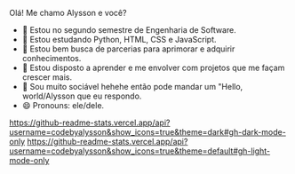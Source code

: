 Olá! Me chamo Alysson e você?


- 🔭 Estou no segundo semestre de Engenharia de Software.
- 🌱 Estou estudando Python, HTML, CSS e JavaScript.
- 👯 Estou bem busca de parcerias para aprimorar e adquirir conhecimentos.
- 🤔 Estou disposto a aprender e me envolver com projetos que me façam crescer mais.
- 💬 Sou muito sociável hehehe então pode mandar um "Hello, world/Alysson que eu respondo.
- 😄 Pronouns: ele/dele.

https://github-readme-stats.vercel.app/api?username=codebyalysson&show_icons=true&theme=dark#gh-dark-mode-only
https://github-readme-stats.vercel.app/api?username=codebyalysson&show_icons=true&theme=default#gh-light-mode-only
